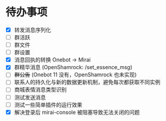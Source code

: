 # 待办事项

- [x] 转发消息序列化
- [ ] 群活跃
- [ ] 群文件
- [ ] 群设置
- [x] 消息回执的转换 Onebot -> Mirai
- [x] 群精华消息 (OpenShamrock: /set_essence_msg)
- [ ] ~~群公告~~ (Onebot 11 没有，OpenShamrock 也未实现)
- [ ] 联系人的持久化与新的数据更新机制，避免每次都获取不同实例
- [ ] 商城表情消息类型识别
- [ ] 测试发送消息
- [ ] 测试一些简单插件的运行效果
- [x] 解决登录后 mirai-console 被阻塞导致无法关闭的问题
